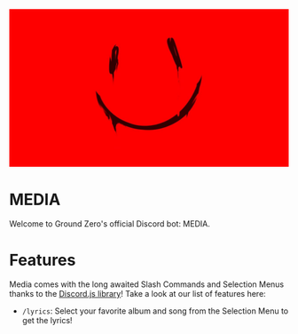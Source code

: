 <img src=".github/MEDIA.jpg" />

# MEDIA
Welcome to Ground Zero's official Discord bot: MEDIA.

# Features
Media comes with the long awaited Slash Commands and Selection Menus thanks to the [Discord.js library](https://github.com/discordjs/discord.js)! Take a look at our list of features here:
* `/lyrics`: Select your favorite album and song from the Selection Menu to get the lyrics!
